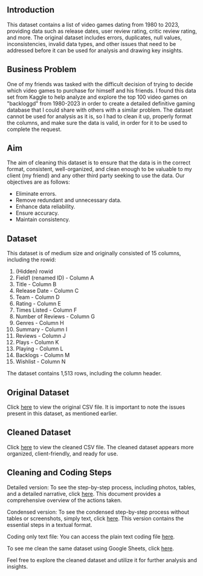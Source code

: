 ## Introduction

This dataset contains a list of video games dating from 1980 to 2023, providing data such as release dates, user review rating, critic review rating, and more. The original dataset includes errors, duplicates, null values, inconsistencies, invalid data types, and other issues that need to be addressed before it can be used for analysis and drawing key insights.

## Business Problem

One of my friends was tasked with the difficult decision of trying to decide which video games to purchase for himself and his friends. I found this data set from Kaggle to help analyze and explore the top 100 video games on "backloggd" from 1980-2023 in order to create a detailed definitive gaming database that I could share with others with a similar problem. The dataset cannot be used for analysis as it is, so I had to clean it up, properly format the columns, and make sure the data is valid, in order for it to be used to complete the request.

## Aim

The aim of cleaning this dataset is to ensure that the data is in the correct format, consistent, well-organized, and clean enough to be valuable to my client (my friend) and any other third party seeking to use the data. Our objectives are as follows:

- Eliminate errors.
- Remove redundant and unnecessary data.
- Enhance data reliability.
- Ensure accuracy.
- Maintain consistency.

## Dataset

This dataset is of medium size and originally consisted of 15 columns, including the rowid:

1. (Hidden) rowid
2. Field1 (renamed ID) - Column A
3. Title - Column B
4. Release Date - Column C
5. Team - Column D
6. Rating - Column E
7. Times Listed - Column F
8. Number of Reviews - Column G
9. Genres - Column H
10. Summary - Column I
11. Reviews - Column J
12. Plays - Column K
13. Playing - Column L
14. Backlogs - Column M
15. Wishlist - Column N

The dataset contains 1,513 rows, including the column header.

## Original Dataset

Click [here](https://drive.google.com/file/d/1udr_5syDa4eZV_DdSna-TXIO-ZMO_scu/view?usp=sharing) to view the original CSV file. It is important to note the issues present in this dataset, as mentioned earlier.

## Cleaned Dataset

Click [here](https://drive.google.com/file/d/14Vcs8W2MBCqgsVxRvbziIp3Rim-YeOLb/view?usp=sharing) to view the cleaned CSV file. The cleaned dataset appears more organized, client-friendly, and ready for use.

## Cleaning and Coding Steps

Detailed version: To see the step-by-step process, including photos, tables, and a detailed narrative, click [here](https://docs.google.com/document/d/1p17JUJIuFJ-aamFRv_R2tYA--98noD8Z/edit?usp=sharing). This document provides a comprehensive overview of the actions taken.

Condensed version: To see the condensed step-by-step process without tables or screenshots, simply text, click [here]((https://drive.google.com/file/d/1_Gd63U8HMZ8rwQmBQcmEfJfWoavR4MZK/view?usp=share_link)). This version contains the essential steps in a textual format.

Coding only text file: You can access the plain text coding file [here]((https://drive.google.com/file/d/1gqwUTsEvxDsCQUStmOkVpLImo7owV0uz/view?usp=share_link)).

To see me clean the same dataset using Google Sheets, click [here](https://docs.google.com/spreadsheets/d/1Oim2MsrU-2N4rz6wBPPyx_d3ZKGbt6lQqWri0pWL7hA/edit?usp=sharing).

Feel free to explore the cleaned dataset and utilize it for further analysis and insights.
